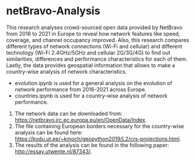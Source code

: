 # netBravo-Analysis

This research analyses crowd-sourced open data provided by NetBravo from 2016 to 2021 in Europe to reveal how network features like speed, coverage, and channel occupancy improved. Also, this research compares different types of network connections (Wi-Fi and cellular) and different technology (Wi-Fi 2.4GHz/5GHz and cellular 2G/3G/4G) to find out similarities, differences and performance characteristics for each of them. Lastly, the data provides geospatial information that allows to make a country-wise analysis of network characteristics. 

- evolution.ipynb is used for a general analysis on the evolution of network performance from 2016-2021 across Europe.
- countries.ipynb is used for a country-wise analysis of network performance.

1. The network data can be downloaded from: https://netbravo.jrc.ec.europa.eu/en/OpenData/Index.
2. The file containing European borders necessary for the country-wise analysis can be found here: https://kodu.ut.ee/~kmoch/geopython2019/L2/crs-projections.html.
3. The results of the analysis can be found in the following paper: http://essay.utwente.nl/87343/.
